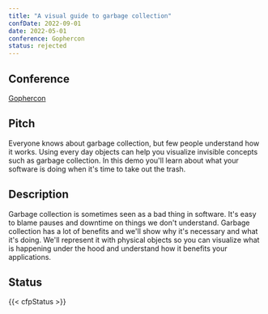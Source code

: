 ```yaml
---
title: "A visual guide to garbage collection"
confDate: 2022-09-01
date: 2022-05-01
conference: Gophercon
status: rejected
---
```


## Conference
[Gophercon](https://www.gophercon.com/)

## Pitch
Everyone knows about garbage collection, but few people understand how it works.
Using every day objects can help you visualize invisible concepts such as garbage collection.
In this demo you'll learn about what your software is doing when it's time to take out the trash.

## Description
Garbage collection is sometimes seen as a bad thing in software.
It's easy to blame pauses and downtime on things we don't understand.
Garbage collection has a lot of benefits and we'll show why it's necessary and what it's doing.
We'll represent it with physical objects so you can visualize what is happening under the hood and understand how it benefits your applications.

## Status
{{< cfpStatus >}}

